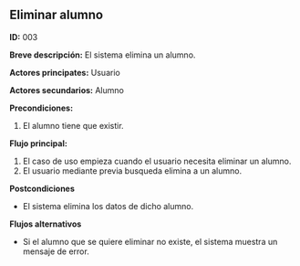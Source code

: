 **Eliminar alumno**
---

**ID:** 003

**Breve descripción:** El sistema elimina un alumno.

**Actores principates:** Usuario

**Actores secundarios:** Alumno

**Precondiciones:**

1. El alumno tiene que existir.

**Flujo principal:**

1. El caso de uso empieza cuando el usuario necesita eliminar un alumno.
2. El usuario mediante previa busqueda elimina a un alumno.

**Postcondiciones**

* El sistema elimina los datos de dicho alumno.

**Flujos alternativos**

* Si el alumno que se quiere eliminar no existe, el sistema muestra un mensaje de error.
